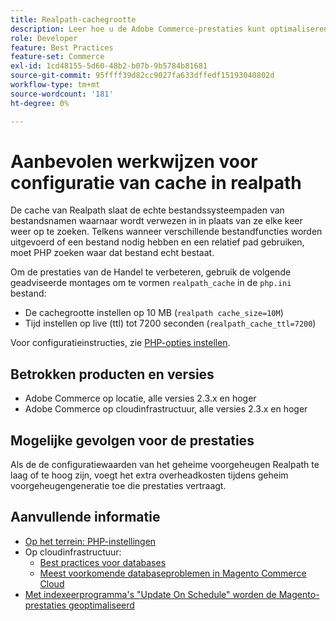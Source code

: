 ```yaml
---
title: Realpath-cachegrootte
description: Leer hoe u de Adobe Commerce-prestaties kunt optimaliseren door de PHP readlpath-cacheconfiguratie bij te werken en aanbevolen instellingen te gebruiken.
role: Developer
feature: Best Practices
feature-set: Commerce
exl-id: 1cd48155-5d60-48b2-b07b-9b5784b81681
source-git-commit: 95ffff39d82cc9027fa633dffedf15193040802d
workflow-type: tm+mt
source-wordcount: '181'
ht-degree: 0%

---
```


# Aanbevolen werkwijzen voor configuratie van cache in realpath

De cache van Realpath slaat de echte bestandssysteempaden van bestandsnamen waarnaar wordt verwezen in in plaats van ze elke keer weer op te zoeken. Telkens wanneer verschillende bestandfuncties worden uitgevoerd of een bestand nodig hebben en een relatief pad gebruiken, moet PHP zoeken waar dat bestand echt bestaat.

Om de prestaties van de Handel te verbeteren, gebruik de volgende geadviseerde montages om te vormen `realpath_cache` in de `php.ini` bestand:

- De cachegrootte instellen op 10 MB (`realpath cache_size=10M`)
- Tijd instellen op live (ttl) tot 7200 seconden (`realpath_cache_ttl=7200`)

Voor configuratieinstructies, zie [PHP-opties instellen](../../../installation/prerequisites/php-settings.md#how-to-set-php-options).

## Betrokken producten en versies

- Adobe Commerce op locatie, alle versies 2.3.x en hoger
- Adobe Commerce op cloudinfrastructuur, alle versies 2.3.x en hoger

## Mogelijke gevolgen voor de prestaties

Als de de configuratiewaarden van het geheime voorgeheugen Realpath te laag of te hoog zijn, voegt het extra overheadkosten tijdens geheim voorgeheugengeneratie toe die prestaties vertraagt.

## Aanvullende informatie

- [Op het terrein: PHP-instellingen](../../../performance/software.md#php-settings)
- Op cloudinfrastructuur:
   - [Best practices voor databases](database-on-cloud.md)
   - [Meest voorkomende databaseproblemen in Magento Commerce Cloud](../maintenance/resolve-database-performance-issues.md)
- [Met indexeerprogramma&#39;s &quot;Update On Schedule&quot; worden de Magento-prestaties geoptimaliseerd](../maintenance/indexer-configuration.md)
